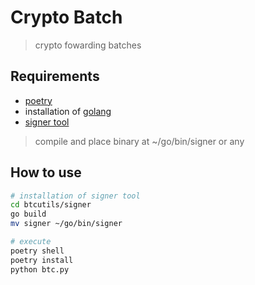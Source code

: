 # Crypto Batch
> crypto fowarding batches

## Requirements
- [poetry](https://python-poetry.org/)
- installation of [golang](https://golang.org/)
- [signer tool](https://github.com/blockcypher/btcutils/tree/master/signer)
> compile and place binary at ~/go/bin/signer or any

## How to use
```bash
# installation of signer tool
cd btcutils/signer
go build
mv signer ~/go/bin/signer

# execute
poetry shell
poetry install
python btc.py
```

